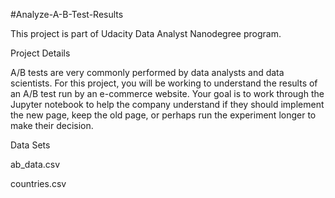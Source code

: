 #Analyze-A-B-Test-Results

This project is part of Udacity Data Analyst Nanodegree program.


Project Details

A/B tests are very commonly performed by data analysts and data scientists. For this project, you will be working to understand the results of an A/B test run by an e-commerce website. Your goal is to work through the Jupyter notebook to help the company understand if they should implement the new page, keep the old page, or perhaps run the experiment longer to make their decision.


Data Sets

ab_data.csv

countries.csv
